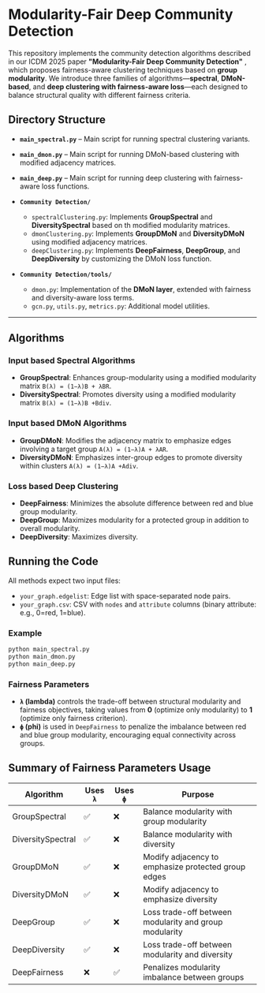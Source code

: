 # Modularity-Fair Deep Community Detection


This repository implements the community detection algorithms described in our ICDM 2025 paper **"Modularity-Fair Deep Community Detection"** , which proposes fairness-aware clustering techniques based on **group modularity**. We introduce three families of algorithms—**spectral**, **DMoN-based**, and **deep clustering with fairness-aware loss**—each designed to balance structural quality with different fairness criteria.

## Directory Structure

- **`main_spectral.py`** – Main script for running spectral clustering variants.
- **`main_dmon.py`** – Main script for running DMoN-based clustering with modified adjacency matrices.
- **`main_deep.py`** – Main script for running deep clustering with fairness-aware loss functions.

- **`Community Detection/`**
  - `spectralClustering.py`: Implements **GroupSpectral** and **DiversitySpectral** based on th modified modularity matrices.
  - `dmonClustering.py`: Implements **GroupDMoN** and **DiversityDMoN** using modified adjacency matrices.
  - `deepClustering.py`: Implements **DeepFairness**, **DeepGroup**, and **DeepDiversity** by customizing the DMoN loss function.

- **`Community Detection/tools/`**
  - `dmon.py`: Implementation of the **DMoN layer**, extended with fairness and diversity-aware loss terms.
  - `gcn.py`, `utils.py`, `metrics.py`: Additional model utilities.

---

## Algorithms

### Input based Spectral Algorithms
- **GroupSpectral**: Enhances group-modularity using a modified modularity matrix `B(λ) = (1−λ)B + λBR`.
- **DiversitySpectral**: Promotes diversity using a modified modularity matrix `B(λ) = (1−λ)B +Bdiv`.

### Input based DMoN Algorithms
- **GroupDMoN**: Modifies the adjacency matrix to emphasize edges involving a target group `A(λ) = (1−λ)A + λAR`.
- **DiversityDMoN**: Emphasizes inter-group edges to promote diversity within clusters `A(λ) = (1−λ)A +Adiv`.

### Loss based Deep Clustering
- **DeepFairness**: Minimizes the absolute difference between red and blue group modularity.
- **DeepGroup**: Maximizes modularity for a protected group in addition to overall modularity.
- **DeepDiversity**: Maximizes diversity.

## Running the Code

All methods expect two input files:
- `your_graph.edgelist`: Edge list with space-separated node pairs.
- `your_graph.csv`: CSV with `nodes` and `attribute` columns (binary attribute: e.g., 0=red, 1=blue).

### Example
```bash
python main_spectral.py
python main_dmon.py
python main_deep.py
```

### Fairness Parameters

- **`λ` (lambda)** controls the trade-off between structural modularity and fairness objectives, taking values from **0** (optimize only modularity) to **1** (optimize only fairness criterion).
- **`ϕ` (phi)** is used in `DeepFairness` to penalize the imbalance between red and blue group modularity, encouraging equal connectivity across groups.


## Summary of Fairness Parameters Usage

| Algorithm         | Uses `λ` | Uses `ϕ` | Purpose                                                                 |
|------------------|----------|----------|-------------------------------------------------------------------------|
| GroupSpectral     | ✅       | ❌       | Balance modularity with group modularity                    |
| DiversitySpectral | ✅       | ❌       | Balance modularity with diversity               |
| GroupDMoN         | ✅       | ❌       | Modify adjacency to emphasize protected group edges                   |
| DiversityDMoN     | ✅       | ❌       | Modify adjacency to emphasize diversity             |
| DeepGroup         | ✅       | ❌       | Loss trade-off between modularity and group modularity                |
| DeepDiversity     | ✅       | ❌       | Loss trade-off between modularity and diversity                       |
| DeepFairness      | ❌       | ✅       | Penalizes modularity imbalance between groups |
